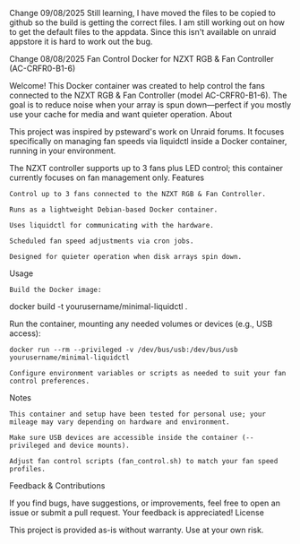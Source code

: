 Change 09/08/2025 Still learning, I have moved the files to be copied to github so the build is getting the correct files. I am still working out on how to get the default files to the appdata. Since this isn't available on unraid appstore it is hard to work out the bug.

Change 08/08/2025 Fan Control Docker for NZXT RGB & Fan Controller (AC-CRFR0-B1-6)

Welcome! This Docker container was created to help control the fans connected to the NZXT RGB & Fan Controller (model AC-CRFR0-B1-6). The goal is to reduce noise when your array is spun down—perfect if you mostly use your cache for media and want quieter operation.
About

This project was inspired by psteward's work on Unraid forums. It focuses specifically on managing fan speeds via liquidctl inside a Docker container, running in your environment.

The NZXT controller supports up to 3 fans plus LED control; this container currently focuses on fan management only.
Features

    Control up to 3 fans connected to the NZXT RGB & Fan Controller.

    Runs as a lightweight Debian-based Docker container.

    Uses liquidctl for communicating with the hardware.

    Scheduled fan speed adjustments via cron jobs.

    Designed for quieter operation when disk arrays spin down.

Usage

    Build the Docker image:

docker build -t yourusername/minimal-liquidctl .

Run the container, mounting any needed volumes or devices (e.g., USB access):

    docker run --rm --privileged -v /dev/bus/usb:/dev/bus/usb yourusername/minimal-liquidctl

    Configure environment variables or scripts as needed to suit your fan control preferences.

Notes

    This container and setup have been tested for personal use; your mileage may vary depending on hardware and environment.

    Make sure USB devices are accessible inside the container (--privileged and device mounts).

    Adjust fan control scripts (fan_control.sh) to match your fan speed profiles.

Feedback & Contributions

If you find bugs, have suggestions, or improvements, feel free to open an issue or submit a pull request. Your feedback is appreciated!
License

This project is provided as-is without warranty. Use at your own risk.
